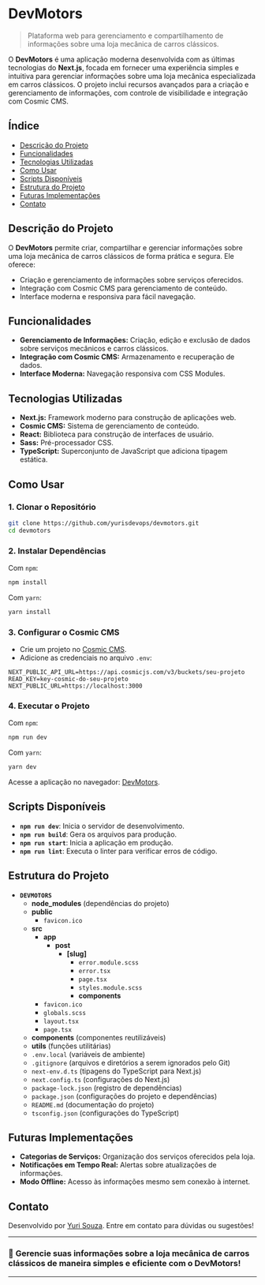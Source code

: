 # DevMotors

> Plataforma web para gerenciamento e compartilhamento de informações sobre uma loja mecânica de carros clássicos.

O **DevMotors** é uma aplicação moderna desenvolvida com as últimas tecnologias do **Next.js**, focada em fornecer uma experiência simples e intuitiva para gerenciar informações sobre uma loja mecânica especializada em carros clássicos. O projeto inclui recursos avançados para a criação e gerenciamento de informações, com controle de visibilidade e integração com Cosmic CMS.

## Índice

- [Descrição do Projeto](#descrição-do-projeto)
- [Funcionalidades](#funcionalidades)
- [Tecnologias Utilizadas](#tecnologias-utilizadas)
- [Como Usar](#como-usar)
- [Scripts Disponíveis](#scripts-disponíveis)
- [Estrutura do Projeto](#estrutura-do-projeto)
- [Futuras Implementações](#futuras-implementações)
- [Contato](#contato)

## Descrição do Projeto

O **DevMotors** permite criar, compartilhar e gerenciar informações sobre uma loja mecânica de carros clássicos de forma prática e segura. Ele oferece:

- Criação e gerenciamento de informações sobre serviços oferecidos.
- Integração com Cosmic CMS para gerenciamento de conteúdo.
- Interface moderna e responsiva para fácil navegação.

## Funcionalidades

- **Gerenciamento de Informações:** Criação, edição e exclusão de dados sobre serviços mecânicos e carros clássicos.
- **Integração com Cosmic CMS:** Armazenamento e recuperação de dados.
- **Interface Moderna:** Navegação responsiva com CSS Modules.

## Tecnologias Utilizadas

- **Next.js:** Framework moderno para construção de aplicações web.
- **Cosmic CMS:** Sistema de gerenciamento de conteúdo.
- **React:** Biblioteca para construção de interfaces de usuário.
- **Sass:** Pré-processador CSS.
- **TypeScript:** Superconjunto de JavaScript que adiciona tipagem estática.

## Como Usar

### 1. Clonar o Repositório

```bash
git clone https://github.com/yurisdevops/devmotors.git
cd devmotors
```

### 2. Instalar Dependências

Com `npm`:

```bash
npm install
```

Com `yarn`:

```bash
yarn install
```

### 3. Configurar o Cosmic CMS

- Crie um projeto no [Cosmic CMS](https://www.cosmicjs.com/).
- Adicione as credenciais no arquivo `.env`:

```env
NEXT_PUBLIC_API_URL=https://api.cosmicjs.com/v3/buckets/seu-projeto
READ_KEY=key-cosmic-do-seu-projeto
NEXT_PUBLIC_URL=https://localhost:3000
```

### 4. Executar o Projeto

Com `npm`:

```bash
npm run dev
```

Com `yarn`:

```bash
yarn dev
```

Acesse a aplicação no navegador: [DevMotors](https://devmotors-zeta.vercel.app).

## Scripts Disponíveis

- **`npm run dev`**: Inicia o servidor de desenvolvimento.
- **`npm run build`**: Gera os arquivos para produção.
- **`npm run start`**: Inicia a aplicação em produção.
- **`npm run lint`**: Executa o linter para verificar erros de código.

## Estrutura do Projeto

- **`DEVMOTORS`**
  - **node_modules** (dependências do projeto)
  - **public**
    - `favicon.ico`
  - **src**
    - **app**
      - **post**
        - **[slug]**
          - `error.module.scss`
          - `error.tsx`
          - `page.tsx`
          - `styles.module.scss`
          - **components**
    - `favicon.ico`
    - `globals.scss`
    - `layout.tsx`
    - `page.tsx`
  - **components** (componentes reutilizáveis)
  - **utils** (funções utilitárias)
  - `.env.local` (variáveis de ambiente)
  - `.gitignore` (arquivos e diretórios a serem ignorados pelo Git)
  - `next-env.d.ts` (tipagens do TypeScript para Next.js)
  - `next.config.ts` (configurações do Next.js)
  - `package-lock.json` (registro de dependências)
  - `package.json` (configurações do projeto e dependências)
  - `README.md` (documentação do projeto)
  - `tsconfig.json` (configurações do TypeScript)

## Futuras Implementações

- **Categorias de Serviços:** Organização dos serviços oferecidos pela loja.
- **Notificações em Tempo Real:** Alertas sobre atualizações de informações.
- **Modo Offline:** Acesso às informações mesmo sem conexão à internet.

## Contato

Desenvolvido por [Yuri Souza](https://github.com/yurisdevops). Entre em contato para dúvidas ou sugestões!

---

### 🚗 **Gerencie suas informações sobre a loja mecânica de carros clássicos de maneira simples e eficiente com o DevMotors!**

---
